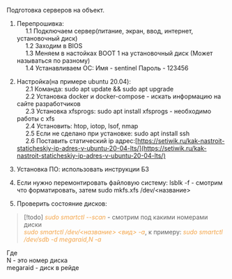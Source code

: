 Подготовка серверов на объект.

1. Перепрошивка:  
     1.1 Подключаем сервер(питание, экран, ввод, интернет, установочный диск)  
     1.2 Заходим в BIOS  
     1.3 Меняем в настойках BOOT 1 на установочный диск (Может называться по разному)  
     1.4 Устанавливаем ОС: Имя - sentinel Пароль - 123456

2. Настройка(на примере ubuntu 20.04):  
     2.1 Команда: sudo apt update && sudo apt upgrade  
     2.2 Установка docker и docker-compose - искать информацию на сайте разработчиков  
     2.3 Установка xfsprogs: sudo apt install xfsprogs - необходимо работы с xfs  
     2.4 Установить: htop, iotop, lsof, nmap  
     2.5 Если не сделано при установке: sudo apt install ssh  
     2.6 Поставить статический ip адрес:[https://setiwik.ru/kak-nastroit-staticheskiy-ip-adres-v-ubuntu-20-04-lts/](https://setiwik.ru/kak-nastroit-staticheskiy-ip-adres-v-ubuntu-20-04-lts/)

3. Установка ПО: использовать инструкции БЗ

4. Если нужно перемонтировать файловую систему: lsblk -f - смотрим что форматировать, затем sudo mkfs.xfs /dev/<название> 

5. Проверить состояние дисков:  



> [!todo] 
> <span style="color: #f4a448">*sudo smartctl --scan*</span> - смотрим под какими номерами диски  
<span style="color: #f4a448">*sudo smartctl /dev/<название> <вид> -a*</span>, к примеру: 
><span style="color: #f4a448">*sudo smartctl /dev/sdb -d megaraid,N -a*</span>

Где  
N - это номер диска  
megaraid - диск в рейде